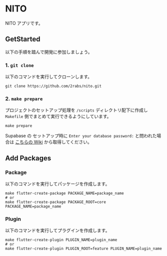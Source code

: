 # NITO

NITO アプリです。

## GetStarted

以下の手順を踏んで開発に参加しましょう。

### 1. `git clone`

以下のコマンドを実行してクローンします。

```shell
git clone https://github.com/2rabs/nito.git
```

### 2. `make prepare`

プロジェクトのセットアップ処理を `/scripts` ディレクトリ配下に作成し `Makefile` 側でまとめて実行できるようにしています。

```shell
make prepare
```

Supabase の セットアップ時に `Enter your database password:` と問われた場合は [こちらの Wiki](https://www.notion.so/2rabs/Supabase-5e6a3dcca45d4345839515eb7058c608) から取得してください。

## Add Packages

### Package

以下のコマンドを実行してパッケージを作成します。

```shell
make flutter-create-package PACKAGE_NAME=package_name
# or
make flutter-create-package PACKAGE_ROOT=core PACKAGE_NAME=package_name
```

### Plugin

以下のコマンドを実行してプラグインを作成します。

```shell
make flutter-create-plugin PLUGIN_NAME=plugin_name
# or
make flutter-create-plugin PLUGIN_ROOT=feature PLUGIN_NAME=plugin_name
```
